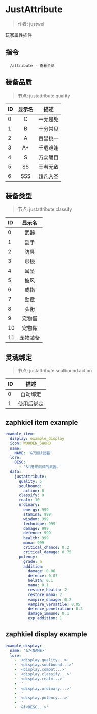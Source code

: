 # JustAttribute

> 作者: justwei

玩家属性插件

## 指令
```text
  /attribute - 查看全部
```
## 装备品质
> 节点: justattribute.quality

| ID | 显示名 | 描述 |
| :-----| :----: | :----: |
| 0 | C | 一无是处 |
| 1 | B | 十分常见 |
| 2 | A | 百里挑一 |
| 3 | A+ | 千载难逢 |
| 4 | S | 万众瞩目 |
| 5 | SS | 王者无敌 |
| 6 | SSS | 超凡入圣 |

## 装备类型
> 节点: justattribute.classify

| ID | 显示名 |
| :-----| :----: |
| 0 | 武器 |
| 1 | 副手 |
| 2 | 防具 |
| 3 | 眼镜 |
| 4 | 耳坠 |
| 5 | 披风 |
| 6 | 戒指 |
| 7 | 勋章 |
| 8 | 头衔 |
| 9 | 宠物蛋 |
| 10 | 宠物鞍 |
| 11 | 宠物装备 |

## 灵魂绑定
> 节点: justattribute.soulbound.action

| ID | 描述 |
| :-----| :----: |
| 0 | 自动绑定 |
| 1 | 使用后绑定 |

## zaphkiel item example
```yaml
example_item:
  display: example_display
  icon: WOODEN_SWORD
  name:
    NAME: '&7测试武器'
  lore:
    DESC:
      - '&f用来测试的武器.'
  data:
    justattribute:
      quality: 5
      soulbound:
        action: 0
      classify: 0
      realm: 10
      ordinary:
        energy: 999
        stamina: 999
        wisdom: 999
        technique: 999
        damage: 999
        defence: 999
        health: 999
        mana: 999
        critical_chance: 0.2
        critical_damage: 0.75
      potency:
        grade: a
        addition:
          damage: 0.06
          defence: 0.07
          helath: 0.1
          mana: 0.1
          restore_health: 2
          restore_mana: 2
          vampire_damage: 0.2
          vampire_versatile: 0.05
          defence_penetration: 0.2
          damage_immune: 0.1
          exp_addition: 1
```

## zaphkiel display example
```yaml
example_display:
  name: '&7<NAME>'
  lore:
    - '<display.quality...>'
    - '<display.soulbound...>'
    - '<display.combat...>'
    - '<display.classify...>'
    - '<display.realm...>'
    - ''
    - '<display.ordinary...>'
    - ''
    - '<display.potency...>'
    - ''
    - '&f<DESC...>'
```